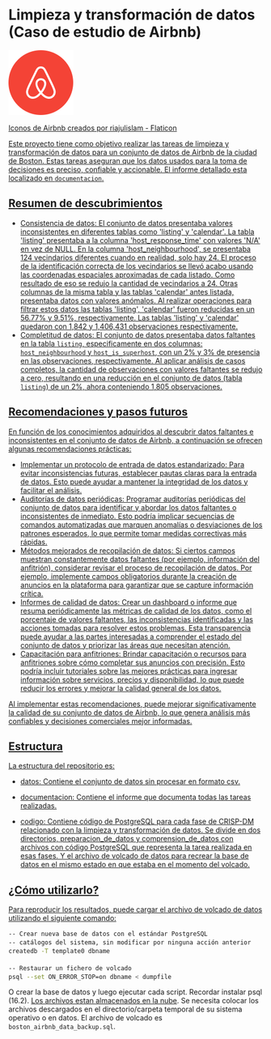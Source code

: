 # Limpieza y transformación de datos (Caso de estudio de Airbnb)

![airbnb-logo](airbnb-logo.png)

<a href="https://www.flaticon.com/free-icons/airbnb" title="iconos de airbnb">Iconos de Airbnb creados por riajulislam - Flaticon

Este proyecto tiene como objetivo realizar las tareas de limpieza y transformación de datos para un conjunto de datos de Airbnb de la ciudad de Boston.  Estas tareas aseguran que los
datos usados para la toma de decisiones es preciso, confiable y accionable. El informe detallado esta localizado en `documentacion`.

## Resumen de descubrimientos

- Consistencia de datos: El conjunto de datos presentaba valores inconsistentes en diferentes tablas como 'listing' y 'calendar'. La tabla 'listing' presentaba a la columna 'host_response_time' con
valores 'N/A' en vez de NULL. En la columna 'host_neighbourhood', se presentaba 124 vecindarios diferentes cuando en realidad, solo hay 24. El proceso de la identificación correcta de los vecindarios
 se llevó acabo usando las coordenadas espaciales aproximadas de cada
listado. Como resultado de eso se redujo la cantidad de vecindarios a 24. Otras columnas de la misma tabla y las tablas 'calendar' antes listada, presentaba datos con valores anómalos. Al realizar
operaciones para filtrar estos datos las tablas 'listing', 'calendar' fueron reducidas en un 56.77% y 9.51%, respectivamente. Las tablas 'listing' y 'calendar' quedaron con 1,842 y 1,406,431 observaciones
respectivamente.
- Completitud de datos: El conjunto de datos  presentaba datos faltantes en la tabla `listing`, especificamente en dos columnas: `host_neighbourhood` y `host_is_superhost`, con un 2% y 3% de presencia
en las observaciones, respectivamente. Al aplicar análisis de casos completos, la cantidad de observaciones con valores faltantes se redujo a cero, resultando en una
reducción en el conjunto de datos (tabla  `listing`) de un 2%, ahora conteniendo 1,805 observaciones.

## Recomendaciones y pasos futuros

En función de los conocimientos adquiridos al descubrir datos faltantes e inconsistentes en el conjunto de datos de Airbnb, a continuación se ofrecen algunas recomendaciones prácticas:
- Implementar un protocolo de entrada de datos estandarizado: Para evitar inconsistencias futuras, establecer pautas claras para la entrada de datos. Esto puede ayudar a mantener
 la integridad de los datos y facilitar el análisis.
- Auditorías de datos periódicas: Programar auditorías periódicas del conjunto de datos para identificar y abordar los datos faltantes o inconsistentes de inmediato. Esto podría
 implicar secuencias de comandos automatizadas que marquen anomalías o desviaciones de los patrones esperados, lo que permite tomar medidas correctivas más rápidas.
- Métodos mejorados de recopilación de datos: Si ciertos campos muestran constantemente datos faltantes (por ejemplo, información del anfitrión), considerar revisar el proceso
 de recopilación de datos. Por ejemplo, implemente campos obligatorios durante la creación de anuncios en la plataforma para garantizar que se capture información crítica.
- Informes de calidad de datos: Crear un dashboard o informe que resuma periódicamente las métricas de calidad de los datos, como el porcentaje de valores faltantes, las
 inconsistencias identificadas y las acciones tomadas para resolver estos problemas. Esta transparencia puede ayudar a las partes interesadas a comprender el estado
 del conjunto de datos y priorizar las áreas que necesitan atención.
- Capacitación para anfitriones: Brindar capacitación o recursos para anfitriones sobre cómo completar sus anuncios con precisión. Esto podría incluir tutoriales sobre
 las mejores prácticas para ingresar información sobre servicios, precios y disponibilidad, lo que puede reducir los errores y mejorar la calidad general de los datos.

Al implementar estas recomendaciones, puede mejorar significativamente la calidad de su conjunto de datos de Airbnb, lo que genera análisis más confiables y decisiones comerciales mejor informadas.


## Estructura 

La estructura del repositorio es:

- datos: Contiene el conjunto de datos sin procesar en formato csv.

- documentacion: Contiene el informe que documenta todas las tareas realizadas.

- codigo: Contiene código de PostgreSQL para cada fase de CRISP-DM relacionado con la limpieza y transformación de datos. Se divide
en dos directorios, preparacion_de_datos y comprension_de_datos con archivos con código PostgreSQL que representa la tarea realizada en esas
fases. Y el archivo de volcado de datos para recrear la base de datos en el mismo estado en que estaba en el momento del volcado.
 

## ¿Cómo utilizarlo?

Para reproducir los resultados, puede cargar el archivo de volcado de datos utilizando el siguiente comando:

```bash
-- Crear nueva base de datos con el estándar PostgreSQL
-- catálogos del sistema, sin modificar por ninguna acción anterior
createdb -T template0 dbname

-- Restaurar un fichero de volcado
psql --set ON_ERROR_STOP=on dbname < dumpfile
```

O crear la base de datos y luego ejecutar cada script. Recordar instalar psql (16.2). [Los archivos estan almacenados en la nube](https://drive.google.com/drive/folders/16q4xgEGPM-RoK31yX8wkQwENX2kmSOQA?usp=sharing). Se
 necesita colocar los archivos descargados en el directorio/carpeta temporal de su sistema operativo o en datos. El archivo de volcado es `boston_airbnb_data_backup.sql`.